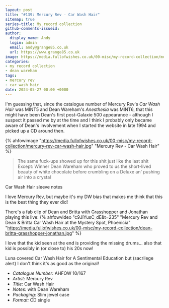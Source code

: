```yaml
---
layout: post
title: "#139: Mercury Rev - Car Wash Hair"
sitemap: true
series-title: My record collection
github-comments-issueid:
author:
  display_name: Andy
  login: admin
  email: andy@grange85.co.uk
  url: https://www.grange85.co.uk
image: https://media.fullofwishes.co.uk/00-misc/my-record-collection/mercury-rev-car-wash-hair.jpg
categories:
- my record collection
- dean wareham
tags:
- mercury rev
- car wash hair
date: 2024-05-27 00:00 +0000
---
```

I'm guessing that, since the catalogue number of Mercury Rev's _Car Wash Hair_ was MINT5 and Dean Wareham's _Anesthesia_ was MINT6, that this might have been Dean's first post-Galaxie 500 appearance - although I suspect it passed me by at the time and I think I probably only became aware of Dean's involvement when I started the website in late 1994 and picked up a CD around then.

{% ahfowimage "https://media.fullofwishes.co.uk/00-misc/my-record-collection/mercury-rev-car-wash-hair.jpg" "Mercury Rev - Car Wash Hair" %}

<blockquote>
The same fuck-ups showed up for this shit just like the last shit Except: Winner Dean Wareham who proved to us the short-lived beauty of white chocolate before crumbling on a Deluxe an' pushing air into a crystal
</blockquote>
<p class="caption">Car Wash Hair sleeve notes</p>

I love Mercury Rev, but maybe it's my DW bias that makes me think that this is the best thing they ever did!

There's a fab clip of Dean and Britta with Grasshopper and Jonathan playing this live:
{% ahfowvideo "c9JlYusC_dE&t=235" "Mercury Rev and Dean & Britta Car Wash Hair at the Mystery Spot, Phoenicia" "https://media.fullofwishes.co.uk/00-misc/my-record-collection/dean-britta-grasshopper-jonathan.jpg" %}

I love that the kid seen at the end is providing the missing drums... also that kid is possibly in (or close to) his 20s now!

Luna covered Car Wash Hair for A Sentimental Education but (sacrilege alert) I don't think it's as good as the original!

 - *Catalogue Number:* AHFOW 10/167
 - *Artist:* Mercury Rev
 - *Title:* Car Wash Hair
 - *Notes:* with Dean Wareham
 - *Packaging:* Slim jewel case
 - *Format:* CD single
